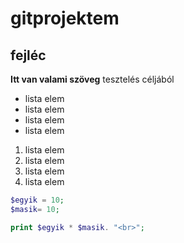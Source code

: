# gitprojektem
## fejléc

**Itt van valami szöveg**
tesztelés céljából


- lista elem
- lista elem
- lista elem
- lista elem

1. lista elem
2. lista elem
3. lista elem
4. lista elem

```php
$egyik = 10;
$masik= 10;

print $egyik * $masik. "<br>";

```
